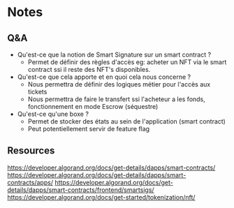 # Notes

## Q&A
- Qu'est-ce que la notion de Smart Signature sur un smart contract ?
  - Permet de définir des règles d'accès eg: acheter un NFT via le smart contract ssi il reste des NFT's disponibles.
- Qu'est-ce que cela apporte et en quoi cela nous concerne ?
  - Nous permettra de définir des logiques métier pour l'accès aux tickets
  - Nous permettra de faire le transfert ssi l'acheteur a les fonds, fonctionnement en mode Escrow (séquestre)
- Qu'est-ce qu'une boxe ?
  - Permet de stocker des états au sein de l'application (smart contract)
  - Peut potentiellement servir de feature flag


## Resources
https://developer.algorand.org/docs/get-details/dapps/smart-contracts/
https://developer.algorand.org/docs/get-details/dapps/smart-contracts/apps/
https://developer.algorand.org/docs/get-details/dapps/smart-contracts/frontend/smartsigs/
https://developer.algorand.org/docs/get-started/tokenization/nft/
